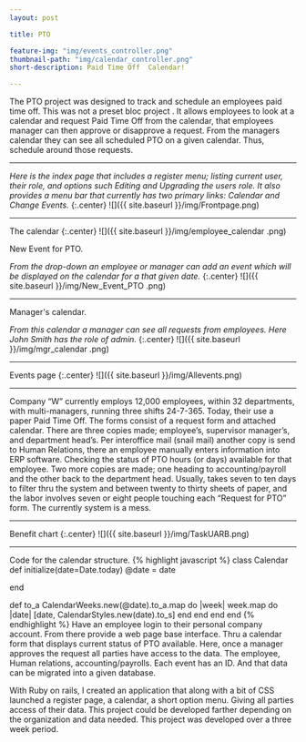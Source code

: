 ```yaml
---
layout: post

title: PTO 

feature-img: "img/events_controller.png"
thumbnail-path: "img/calendar_controller.png"
short-description: Paid Time Off  Calendar!

---
```

 The PTO project was designed to track and schedule an employees paid time off.  This was not a preset bloc project . It allows employees to look at a calendar and request Paid Time Off from the calendar, that employees manager can then approve or disapprove a request. From the managers calendar they can see all scheduled PTO on a given calendar. Thus, schedule around those requests.
 
 ___

*Here is the index page that includes a register menu; listing current user, their role, and options such Editing and Upgrading the users role. It also provides a menu bar that currently has two primary links: Calendar and Change Events.*
{:.center}
![]({{ site.baseurl }}/img/Frontpage.png)

---


The calendar
{:.center}
![]({{ site.baseurl }}/img/employee_calendar
.png)

New Event for PTO.

*From the drop-down an employee or  manager can add an event which will be displayed on the calendar for a that given date.*
{:.center}
![]({{ site.baseurl }}/img/New_Event_PTO
.png)

---

Manager's calendar.

*From this calendar a manager can see all requests from employees. Here John Smith has the role of admin.*
{:.center}
![]({{ site.baseurl }}/img/mgr_calendar
.png)

___

Events page
{:.center}
![]({{ site.baseurl }}/img/Allevents.png)

___
Company “W” currently employs 12,000 employees, within 32 departments, with multi-managers, running three shifts 24-7-365. Today, their use a paper Paid Time Off. The forms consist of a request form and attached calendar. There are three copies made; employee’s, supervisor manager’s, and department head’s. Per interoffice mail (snail mail) another copy is send to Human Relations, there an employee manually enters information into ERP software. Checking the status of PTO hours (or days) available for that employee. Two more copies are made; one heading to accounting/payroll and the other back to the department head.  Usually, takes seven to ten days to filter thru the system and between twenty to thirty sheets of paper, and the labor involves seven or eight people touching each “Request for PTO” form.  The currently system is a mess. 

___
Benefit chart
{:.center}
![]({{ site.baseurl }}/img/TaskUARB.png)

___


Code for the calendar structure.
{% highlight javascript %}
class Calendar
  def initialize(date=Date.today)
    @date = date

  end

  def to_a
    CalendarWeeks.new(@date).to_a.map do |week|
      week.map do |date|
        [date, CalendarStyles.new(date).to_s]
      end
    end
  end
end
{% endhighlight %}
 Have an employee login to their personal company account. From there provide a web page base interface. Thru a calendar form that displays current status of PTO available. Here, once a manager approves the request all parties have access to the data. The employee, Human relations, accounting/payrolls. Each event has an ID. And that data can be migrated into a given database. 
 
With Ruby on rails, I created an application that along with a bit of CSS launched a register page, a calendar, a short option menu. Giving all parties access of their data. This project could be developed farther depending on the organization and data needed. This project was developed over a three week period. 
